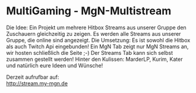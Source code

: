 MultiGaming - MgN-Multistream
=============================
Die Idee: Ein Projekt um mehrere Hitbox Streams aus unserer Gruppe den Zuschauern gleichzeitig zu zeigen. Es werden alle Streams aus unserer Gruppe, die online sind angezeigt.
Die Umsetzung: Es ist sowohl die Hitbox als auch Twitch Api eingebunden! Ein MgN Tab zeigt nur MgN Streams an, wir hosten schließlich die Seite ;-) Der Streams Tab kann sich selbst zusammen gestellt werden!
Hinter den Kulissen: MarderLP, Kurim, Kater und natürlich eure Ideen und Wünsche!
                   
Derzeit aufrufbar auf:  
http://stream.my-mgn.de
